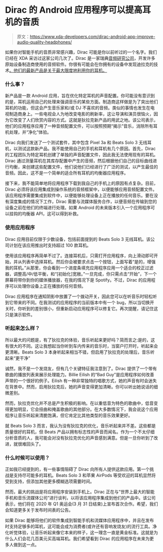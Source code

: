# Dirac 的 Android 应用程序可以提高耳机的音质

> 原文：<https://www.xda-developers.com/dirac-android-app-improve-audio-quality-headphones/>

如果你对智能手机的音质非常感兴趣，Dirac 可能是你以前听过的一个名字。我们已经在 XDA 采访过这家公司几次了。Dirac 是一家瑞典[音频研究公司](https://www.dirac.com/)，开发许多原始设备制造商使用的音频软件。你很有可能会在你拥有的设备中发现迪拉克的技术[。他们的最新产品是关于最大限度地利用你的耳机。](https://www.xda-developers.com/android-smartphones-using-dirac-audio/)

### **什么事？**

新产品是一款 Android 应用，旨在优化特定耳机的声音配置。你可能没有意识到的是，耳机运用自己的处理来强调音乐的某些方面。制造商这样做是为了突出他们耳机的功能，但这会产生音乐家和/或 DJ 不喜欢的音频。类似的事情也发生在电视制造商身上。一些电视会人为地改变电影的刷新率，这让导演和演员很恼火，因为它改变了人们欣赏内容的方式。这就是狄拉克新产品的用武之地。该公司表示，他们的应用程序应用了一种音频配置文件，可以按照预期“揭示”音乐，消除所有耳机处理，并“净化”体验。

Dirac 向我们发送了一个测试套件，其中包含 Pixel 3a 和 Beats Solo 3 无线耳机，以测试这款新产品。我不能使用自己的手机和耳机有几个原因。首先，Dirac 的工程团队为特定耳机创建了单独的声音配置文件，因此我无法使用现有的耳机。Dirac 通过测量耳机在其库存配置中产生的音频，然后根据他们自己的目标曲线进行均衡，来创建这些配置文件，他们说他们已经进行了广泛的测试，以产生最佳的音频。因此，这不是一个简单的适合所有耳机的均衡器应用程序。

接下来，我不能简单地将应用程序下载到我自己的手机上的原因有点复杂。目前，Dirac 必须将该应用集成到操作系统的音频框架中，以便能够应用音频配置文件。该应用程序需要集成到软件中，以便能够处理设备上正在播放的任何音乐。要在没有深度集成的情况下工作，Dirac 需要与流媒体服务合作，以便音频在传输到您的设备之前在他们的终端进行处理。如果 Android 的未来版本引入一个应用程序可以挂钩的均衡器 API，这可以得到补救。

### **使用应用程序**

Dirac 应用目前仅限于少数设备，包括前面提到的 Beats Solo 3 无线耳机。该公司计划在该应用推出时支持超过 100 款耳机。

使用该应用程序再简单不过了。连接耳机后，只需打开应用程序，向上滑动即可开始，并从列表中选择耳机。然后你会被要求点击一个按钮，上面写着“是的，增强我的耳机。”从那里，你会看到一个进度条填充应用程序应用一个适合的校正过滤器，调整高/中/低平衡，和“[初始化]宽敞。”一旦完成，你只需点击“开始”，下一个屏幕将带你到你的媒体播放器，在我的情况下是 Spotify。不过，Dirac 的应用程序可以处理你设备上正在播放的任何音频。

Dirac 应用程序在通知阴影中放置了一个拨动开关，因此您可以在听音乐时轻松听到它带来的不同。在我测试的应用程序的当前版本中有一个 bug，所以当切换开关时，你听到的差别很小，但重新启动应用程序可以修复它。再次提醒，请记住这只是演示软件。

### **听起来怎么样？**

所以最大的问题是，有了狄拉克的体验，音乐听起来更好吗？简而言之:是的，这有很大的不同。这让我想起当你听到车内传来的音乐时，当窗户打开时，听起来会更清晰。Beats Solo 3 本身听起来相当不错，但启用了狄拉克的处理后，音乐听起来“更干净”

诚然，我不是一个发烧友，但有几个关键特征我注意到了。Dirac 提供了一个带有歌曲的播放列表来展示处理能力。Billie Eilish 的“Bad Guy”是应用程序如何改善声带的一个很好的例子。Eilish 有一种非常独特的唱歌方式，她的声音有时会迷失在背景中。然而，启用狄拉克后，她的声音变得更加清晰。你可以听出她说话的细微差别。

然而，狄拉克优化并不总是产生积极的影响。在以重低音为特色的歌曲中，低音变得更加明显，它会扭曲和掩盖歌曲的其他部分。在大多数情况下，我会说这个应用程序让音乐听起来清脆饱满，但它肯定比其他类型的音乐效果更好。

就 Beats Solo 3 而言，我认为没有狄拉克的优化，音乐听起来并不差。这些都是质量很好的耳机，但 Beats 产品以拥有标志性的声音而闻名。作为一个不太仔细分析音质的人，我可能会对没有狄拉克优化的声音感到满意。但是一旦你听到了改进，就很难回头了。

### 什么时候可以使用？

正如我已经提到的，有一些事情阻碍了 Dirac 向所有人提供这款应用。第一个挑战是支持尽可能多的耳机。Beats Solo 3 和苹果 AirPods 等受欢迎的耳机显然将受到支持，但添加其他更多模糊选项需要时间。

然而，最大的挑战是将应用程序安装到手机上。Dirac 正在与“世界上最大的智能手机和音乐流媒体公司”进行谈判，以将该应用程序集成到他们的产品中。该公司表示，他们将在 2020 年 Q1 奥运会(3 月 31 日结束)上宣布首次合作。希望，我们会知道更多关于发布时间表的公告。

如果 Dirac 能够将他们的软件集成到智能手机和流媒体应用程序中，并且在发布时支持足够多的耳机，这可能会成为消费者(或许还有音响发烧友)的流行工具。净化听觉体验，让音乐听起来像它本来的样子，这一理念一直是黄金标准。这就是为什么人们会花几百美元买高端耳机。我们希望看到 Dirac 的应用程序在未来为更多人做到这一点。
